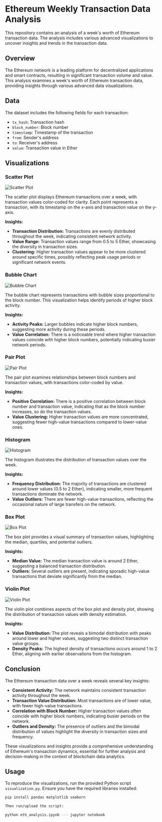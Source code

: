 # Ethereum Weekly Transaction Data Analysis

This repository contains an analysis of a week's worth of Ethereum transaction data. The analysis includes various advanced visualizations to uncover insights and trends in the transaction data.

## Overview

The Ethereum network is a leading platform for decentralized applications and smart contracts, resulting in significant transaction volume and value. This analysis examines a week's worth of Ethereum transaction data, providing insights through various advanced data visualizations.

## Data

The dataset includes the following fields for each transaction:
- `tx_hash`: Transaction hash
- `block_number`: Block number
- `timestamp`: Timestamp of the transaction
- `from`: Sender's address
- `to`: Receiver's address
- `value`: Transaction value in Ether

## Visualizations

### Scatter Plot

![Scatter Plot](scatter_plot.png)

The scatter plot displays Ethereum transactions over a week, with transaction values color-coded for clarity. Each point represents a transaction, with its timestamp on the x-axis and transaction value on the y-axis.

**Insights:**
- **Transaction Distribution:** Transactions are evenly distributed throughout the week, indicating consistent network activity.
- **Value Range:** Transaction values range from 0.5 to 5 Ether, showcasing the diversity in transaction sizes.
- **Clustering:** Higher transaction values appear to be more clustered around specific times, possibly reflecting peak usage periods or significant network events.

### Bubble Chart

![Bubble Chart](bubble_chart.png)

The bubble chart represents transactions with bubble sizes proportional to the block number. This visualization helps identify periods of higher block activity.

**Insights:**
- **Activity Peaks:** Larger bubbles indicate higher block numbers, suggesting more activity during these periods.
- **Value Correlation:** There is a noticeable trend where higher transaction values coincide with higher block numbers, potentially indicating busier network periods.

### Pair Plot

![Pair Plot](pair_plot.png)

The pair plot examines relationships between block numbers and transaction values, with transactions color-coded by value.

**Insights:**
- **Positive Correlation:** There is a positive correlation between block number and transaction value, indicating that as the block number increases, so do the transaction values.
- **Value Clustering:** Higher transaction values are more concentrated, suggesting fewer high-value transactions compared to lower-value ones.

### Histogram

![Histogram](histogram.png)

The histogram illustrates the distribution of transaction values over the week.

**Insights:**
- **Frequency Distribution:** The majority of transactions are clustered around lower values (0.5 to 2 Ether), indicating smaller, more frequent transactions dominate the network.
- **Value Outliers:** There are fewer high-value transactions, reflecting the occasional nature of large transfers on the network.

### Box Plot

![Box Plot](box_plot.png)

The box plot provides a visual summary of transaction values, highlighting the median, quartiles, and potential outliers.

**Insights:**
- **Median Value:** The median transaction value is around 2 Ether, suggesting a balanced transaction distribution.
- **Outliers:** Several outliers are present, indicating sporadic high-value transactions that deviate significantly from the median.

### Violin Plot

![Violin Plot](violin_plot.png)

The violin plot combines aspects of the box plot and density plot, showing the distribution of transaction values with density estimation.

**Insights:**
- **Value Distribution:** The plot reveals a bimodal distribution with peaks around lower and higher values, suggesting two distinct transaction value groups.
- **Density Peaks:** The highest density of transactions occurs around 1 to 2 Ether, aligning with earlier observations from the histogram.

## Conclusion

The Ethereum transaction data over a week reveals several key insights:
- **Consistent Activity:** The network maintains consistent transaction activity throughout the week.
- **Transaction Value Distribution:** Most transactions are of lower value, with fewer high-value transactions.
- **Correlation with Block Number:** Higher transaction values often coincide with higher block numbers, indicating busier periods on the network.
- **Outliers and Density:** The presence of outliers and the bimodal distribution of values highlight the diversity in transaction sizes and frequency.

These visualizations and insights provide a comprehensive understanding of Ethereum's transaction dynamics, essential for further analysis and decision-making in the context of blockchain data analytics.

## Usage

To reproduce the visualizations, run the provided Python script `visualization.py`. Ensure you have the required libraries installed:

```bash
pip install pandas matplotlib seaborn

Then run/upload the script:

python eth_analysis.ipynb --- jupyter notebook


